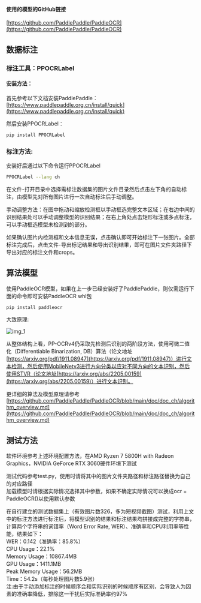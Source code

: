 #### 使用的模型的GitHub链接
[https://github.com/PaddlePaddle/PaddleOCR](https://github.com/PaddlePaddle/PaddleOCR)

## 数据标注

### 标注工具：PPOCRLabel

#### 安装方法：
首先参考以下文档安装PaddlePaddle：
[https://www.paddlepaddle.org.cn/install/quick](https://www.paddlepaddle.org.cn/install/quick)

然后安装PPOCRLabel：
```bash
pip install PPOCRLabel
```

### 标注方法:
安装好后通过以下命令运行PPOCRLabel
```bash
PPOCRLabel --lang ch
```
在文件-打开目录中选择需标注数据集的图片文件目录然后点击左下角的自动标注，由模型先对所有图片进行一次自动标注后手动调整。  

手动调整方法：在图中拖动和缩放检测框以手动框选完整文本区域；在右边中间的识别结果处可以手动调整模型的识别结果；在右上角处点击矩形标注或多点标注，可以手动框选模型未检测到的部分。 

如果确认图片内检测框和文本信息无误，点击确认即可开始标注下一张图片。全部标注完成后，点击文件-导出标记结果和导出识别结果，即可在图片文件夹路径下导出对应的标注文件和crops。

## 算法模型
使用PaddleOCR模型，如果在上一步已经安装好了PaddlePaddle，则仅需运行下面的命令即可安装PaddleOCR whl包
```bash
pip install paddleocr
```

大致原理: 

![img_1](https://github.com/user-attachments/assets/8894ee4f-f698-442b-95fc-aaf408af90f2)

从整体结构上看，PP-OCRv4仍采取先检测后识别的两阶段方法，使用可微二值化（Differentiable Binarization, DB）算法（论文地址[https://arxiv.org/pdf/1911.08947](https://arxiv.org/pdf/1911.08947)）进行文本检测，然后使用MobileNetv3进行方向分类以应对不同方向的文本识别，然后使用STVR（论文地址[https://arxiv.org/abs/2205.00159](https://arxiv.org/abs/2205.00159)）进行文本识别。

更详细的算法及模型原理请参考[https://github.com/PaddlePaddle/PaddleOCR/blob/main/doc/doc_ch/algorithm_overview.md](https://github.com/PaddlePaddle/PaddleOCR/blob/main/doc/doc_ch/algorithm_overview.md)

## 测试方法
软件环境参考上述环境配置方法，在AMD Ryzen 7 5800H with Radeon Graphics，NVIDIA GeForce RTX 3060硬件环境下测试 

测试代码参考test.py，使用时请将其中的图片文件夹路径和标注路径替换为自己的对应路径  
加载模型时请根据实际情况选择其中参数，如果不确定实际情况可以换成ocr = PaddleOCR()以使用默认参数

在自行建立的测试数据集上（有效图片数326，多为短视频截图）测试，利用上文中的标注方法进行标注后，将模型识别的结果和标注结果均拼接成完整的字符串，计算两个字符串的词错率（Word Error Rate, WER）、准确率和CPU利用率等性能，结果如下：  
WER：0.142（准确率：85.8%）  
CPU Usage：22.1%  
Memory Usage：10867.4MB  
GPU Usage：1411.1MB  
Peak Memory Usage：56.2MB  
Time：54.2s（每秒处理图片数5.9张）  
注:由于手动添加标注的时候顺序会和实际识别的时候顺序有区别，会导致人为因素的准确率降低，排除这一干扰后实际准确率约97%
